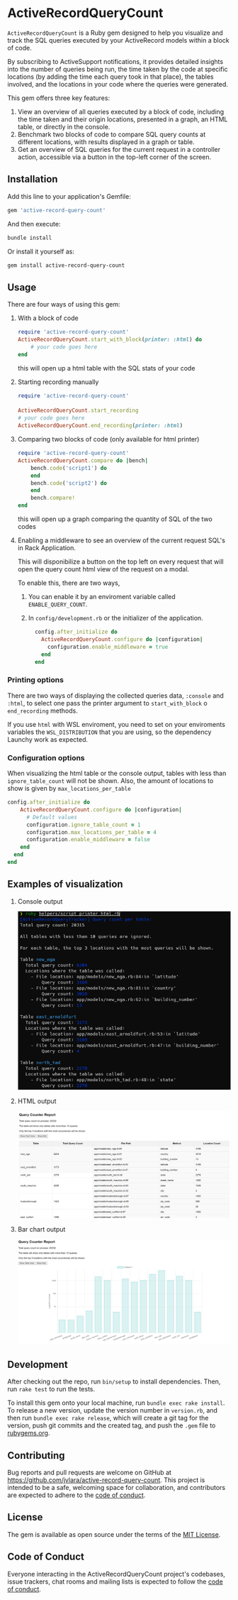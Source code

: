 # ActiveRecordQueryCount

`ActiveRecordQueryCount` is a Ruby gem designed to help you visualize and track the SQL queries executed by your ActiveRecord models within a block of code.

By subscribing to ActiveSupport notifications, it provides detailed insights into the number of queries being run, the time taken by the code at specific locations (by adding the time each query took in that place), the tables involved, and the locations in your code where the queries were generated.

This gem offers three key features:

1. View an overview of all queries executed by a block of code, including the time taken and their origin locations, presented in a graph, an HTML table, or directly in the console.
2. Benchmark two blocks of code to compare SQL query counts at different locations, with results displayed in a graph or table.
3. Get an overview of SQL queries for the current request in a controller action, accessible via a button in the top-left corner of the screen.

## Installation

Add this line to your application's Gemfile:

```ruby
gem 'active-record-query-count'
```

And then execute:

```bash
bundle install
```

Or install it yourself as:

```bash
gem install active-record-query-count
```

## Usage

There are four ways of using this gem:

1. With a block of code

    ```ruby
    require 'active-record-query-count'
    ActiveRecordQueryCount.start_with_block(printer: :html) do
        # your code goes here
    end
    ```

    this will open up a html table with the SQL stats of your code

2. Starting recording manually

    ```ruby
    require 'active-record-query-count'

    ActiveRecordQueryCount.start_recording
    # your code goes here
    ActiveRecordQueryCount.end_recording(printer: :html)
    ```

3. Comparing two blocks of code (only available for html printer)

    ```ruby
    require 'active-record-query-count'
    ActiveRecordQueryCount.compare do |bench|
        bench.code('script1') do
        end
        bench.code('script2') do
        end
        bench.compare!
    end
    ```

    this will open up a graph comparing the quantity of SQL of the two codes

4. Enabling a middleware to see an overview of the current request SQL's in Rack Application.

   This will disponibilize a button on the top left on every request that will open the query count html view of the request on a modal.

   To enable this, there are two ways,
   1. You can enable it by an enviroment variable called `ENABLE_QUERY_COUNT`.
   2. In `config/development.rb` or the initializer of the application.

        ```ruby
          config.after_initialize do
            ActiveRecordQueryCount.configure do |configuration|
              configuration.enable_middleware = true
            end
          end
        ```

### Printing options

There are two ways of displaying the collected queries data, `:console` and `:html`, to select one pass the printer argument to `start_with_block` o `end_recording` methods.

If you use `html` with WSL enviroment, you need to set on your enviroments variables the `WSL_DISTRIBUTION` that you are using, so the dependency Launchy work as expected.

### Configuration options

When visualizing the html table or the console output, tables with less than `ignore_table_count` will not be shown. Also, the amount of locations to show is given by `max_locations_per_table`

```ruby
config.after_initialize do
    ActiveRecordQueryCount.configure do |configuration|
      # Default values
      configuration.ignore_table_count = 1
      configuration.max_locations_per_table = 4
      configuration.enable_middleware = false
    end
  end
end
```

## Examples of visualization

1. Console output

   ![Console output](images/terminal.png)
2. HTML output

   ![HTML output](images/html.png)
3. Bar chart output

   ![Bar chart output](images/bar_chart.png)

## Development

After checking out the repo, run `bin/setup` to install dependencies. Then, run `rake test` to run the tests.

To install this gem onto your local machine, run `bundle exec rake install`. To release a new version, update the version number in `version.rb`, and then run `bundle exec rake release`, which will create a git tag for the version, push git commits and the created tag, and push the `.gem` file to [rubygems.org](https://rubygems.org).

## Contributing

Bug reports and pull requests are welcome on GitHub at <https://github.com/jvlara/active-record-query-count>. This project is intended to be a safe, welcoming space for collaboration, and contributors are expected to adhere to the [code of conduct](https://github.com/jvlara/active-record-query-count/blob/master/CODE_OF_CONDUCT.md).

## License

The gem is available as open source under the terms of the [MIT License](https://opensource.org/licenses/MIT).

## Code of Conduct

Everyone interacting in the ActiveRecordQueryCount project's codebases, issue trackers, chat rooms and mailing lists is expected to follow the [code of conduct](https://github.com/[USERNAME]/active-record-query-count/blob/master/CODE_OF_CONDUCT.md).
